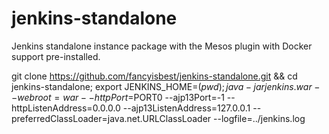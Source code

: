 jenkins-standalone
==================

Jenkins standalone instance package with the Mesos plugin with Docker support pre-installed.

git clone https://github.com/fancyisbest/jenkins-standalone.git && cd jenkins-standalone;
export JENKINS_HOME=$(pwd);
java -jar jenkins.war --webroot=war --httpPort=$PORT0 --ajp13Port=-1 --httpListenAddress=0.0.0.0 --ajp13ListenAddress=127.0.0.1 --preferredClassLoader=java.net.URLClassLoader --logfile=../jenkins.log
